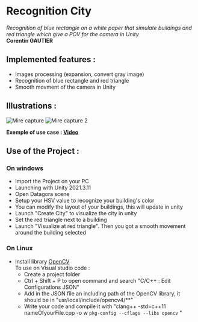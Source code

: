 # Recognition City
<em>Recognition of blue rectangle on a white paper that simulate buildings and red triangle which give a POV for the camera in Unity </em><br>
**Corentin GAUTIER**

## Implemented features :
- Images processing (expansion, convert gray image)
- Recognition of blue rectangle and red triangle 
- Smooth movment of the camera in Unity 

## Illustrations : 


![Mire capture](CaptureMire.PNG)
![Mire capture 2](CaptureMire2.PNG)

**Exemple of use case : [Video](https://www.youtube.com/watch?v=AbVM-ZPWpCQ)**
## Use of the Project :
### On windows
- Import the Project on your PC
- Launching with Unity 2021.3.11
- Open Datagora scene
- Setup your HSV value to recognize your building's color
- You can modify the layout of your buildings, this will update in unity
- Launch "Create City" to visualize the city in unity
- Set the red triangle next to a building
- Launch "Visualize at red triangle". Then you got a smooth movement around the building selected

### On Linux
- Install library [OpenCV](https://docs.opencv.org/master/d7/d9f/tutorial_linux_install.html)<br>
 To use on Visual studio code :
    - Create a project folder
    - Ctrl + Shift + P to open command and search "C/C++ : Edit Configurations JSON"
    - Add in the JSON file an including path of the OpenCV library, it should be in "usr/local/include/opencv4/**"
    - Write your code and compile it with "clang++ -std=c++11 nameOfyourFile.cpp -o w `pkg-config --cflags --libs opencv` "
